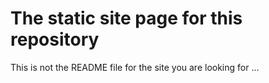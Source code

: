 # The static site page for this repository

This is not the README file for the site you are looking for ...
